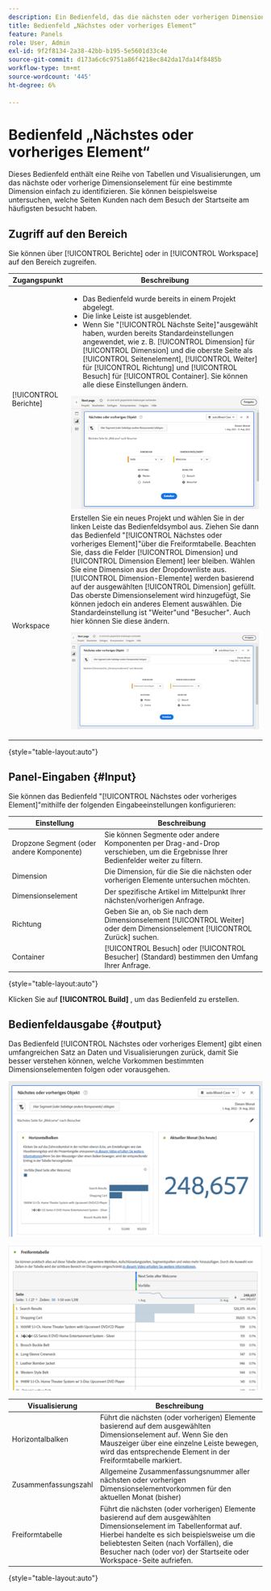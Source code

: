 ```yaml
---
description: Ein Bedienfeld, das die nächsten oder vorherigen Dimensionselemente für eine bestimmte Dimension anzeigt.
title: Bedienfeld „Nächstes oder vorheriges Element“
feature: Panels
role: User, Admin
exl-id: 9f2f8134-2a38-42bb-b195-5e5601d33c4e
source-git-commit: d173a6c6c9751a86f4218ec842da17da14f8485b
workflow-type: tm+mt
source-wordcount: '445'
ht-degree: 6%

---
```


# Bedienfeld „Nächstes oder vorheriges Element“

Dieses Bedienfeld enthält eine Reihe von Tabellen und Visualisierungen, um das nächste oder vorherige Dimensionselement für eine bestimmte Dimension einfach zu identifizieren. Sie können beispielsweise untersuchen, welche Seiten Kunden nach dem Besuch der Startseite am häufigsten besucht haben.

## Zugriff auf den Bereich

Sie können über [!UICONTROL Berichte] oder in [!UICONTROL Workspace] auf den Bereich zugreifen.

| Zugangspunkt | Beschreibung |
| --- | --- |
| [!UICONTROL Berichte] | <ul><li>Das Bedienfeld wurde bereits in einem Projekt abgelegt.</li><li>Die linke Leiste ist ausgeblendet.</li><li>Wenn Sie &quot;[!UICONTROL Nächste Seite]&quot;ausgewählt haben, wurden bereits Standardeinstellungen angewendet, wie z. B. [!UICONTROL Dimension] für [!UICONTROL Dimension] und die oberste Seite als [!UICONTROL Seitenelement], [!UICONTROL Weiter] für [!UICONTROL Richtung] und [!UICONTROL Besuch] für [!UICONTROL Container]. Sie können alle diese Einstellungen ändern.</li></ul>![Nächstes/Vorheriges Bedienfeld](assets/next-previous.png) |
| Workspace | Erstellen Sie ein neues Projekt und wählen Sie in der linken Leiste das Bedienfeldsymbol aus. Ziehen Sie dann das Bedienfeld &quot;[!UICONTROL Nächstes oder vorheriges Element]&quot;über die Freiformtabelle. Beachten Sie, dass die Felder [!UICONTROL Dimension] und [!UICONTROL Dimension Element] leer bleiben. Wählen Sie eine Dimension aus der Dropdownliste aus. [!UICONTROL Dimension-Elemente] werden basierend auf der ausgewählten [!UICONTROL Dimension] gefüllt. Das oberste Dimensionselement wird hinzugefügt, Sie können jedoch ein anderes Element auswählen. Die Standardeinstellung ist &quot;Weiter&quot;und &quot;Besucher&quot;. Auch hier können Sie diese ändern.<p>![Nächstes/Vorheriges Bedienfeld](assets/next-previous2.png) |

{style="table-layout:auto"}

## Panel-Eingaben {#Input}

Sie können das Bedienfeld &quot;[!UICONTROL Nächstes oder vorheriges Element]&quot;mithilfe der folgenden Eingabeeinstellungen konfigurieren:

| Einstellung | Beschreibung |
| --- | --- |
| Dropzone Segment (oder andere Komponente) | Sie können Segmente oder andere Komponenten per Drag-and-Drop verschieben, um die Ergebnisse Ihrer Bedienfelder weiter zu filtern. |
| Dimension | Die Dimension, für die Sie die nächsten oder vorherigen Elemente untersuchen möchten. |
| Dimensionselement | Der spezifische Artikel im Mittelpunkt Ihrer nächsten/vorherigen Anfrage. |
| Richtung | Geben Sie an, ob Sie nach dem Dimensionselement [!UICONTROL Weiter] oder dem Dimensionselement [!UICONTROL Zurück] suchen. |
| Container | [!UICONTROL Besuch] oder [!UICONTROL Besucher] (Standard) bestimmen den Umfang Ihrer Anfrage. |

{style="table-layout:auto"}

Klicken Sie auf **[!UICONTROL Build]** , um das Bedienfeld zu erstellen.

## Bedienfeldausgabe {#output}

Das Bedienfeld [!UICONTROL Nächstes oder vorheriges Element] gibt einen umfangreichen Satz an Daten und Visualisierungen zurück, damit Sie besser verstehen können, welche Vorkommen bestimmten Dimensionselementen folgen oder vorausgehen.

![Nächste/Vorherige Bereichsausgabe](assets/next-previous-output.png)

![Nächste/Vorherige Bereichsausgabe](assets/next-previous-output2.png)

| Visualisierung | Beschreibung |
| --- | --- |
| Horizontalbalken | Führt die nächsten (oder vorherigen) Elemente basierend auf dem ausgewählten Dimensionselement auf. Wenn Sie den Mauszeiger über eine einzelne Leiste bewegen, wird das entsprechende Element in der Freiformtabelle markiert. |
| Zusammenfassungszahl | Allgemeine Zusammenfassungsnummer aller nächsten oder vorherigen Dimensionselementvorkommen für den aktuellen Monat (bisher) |
| Freiformtabelle | Führt die nächsten (oder vorherigen) Elemente basierend auf dem ausgewählten Dimensionselement im Tabellenformat auf. Hierbei handelte es sich beispielsweise um die beliebtesten Seiten (nach Vorfällen), die Besucher nach (oder vor) der Startseite oder Workspace-Seite aufriefen. |

{style="table-layout:auto"}

